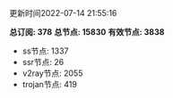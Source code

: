 更新时间2022-07-14 21:55:16

**总订阅: 378**
**总节点: 15830**
**有效节点: 3838**
- ss节点: 1337
- ssr节点: 26
- v2ray节点: 2055
- trojan节点: 419
